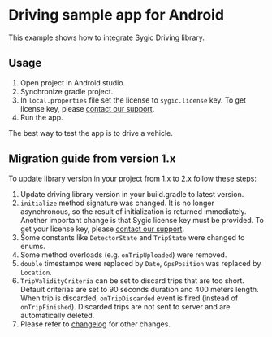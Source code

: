 # Driving sample app for Android

This example shows how to integrate Sygic Driving library.

## Usage
1. Open project in Android studio.
1. Synchronize gradle project.
1. In `local.properties` file set the license to `sygic.license` key. To get license key, please [contact our support](https://www.sygic.com/enterprise/contact-us).
1. Run the app. 

The best way to test the app is to drive a vehicle.

## Migration guide from version 1.x
To update library version in your project from 1.x to 2.x follow these steps:
1. Update driving library version in your build.gradle to latest version.
1. `initialize` method signature was changed. It is no longer asynchronous, so the result of initialization is returned immediately. Another important change is that Sygic license key must be provided. To get your license key, please [contact our support](https://www.sygic.com/enterprise/contact-us).
1. Some constants like `DetectorState` and `TripState` were changed to enums.
1. Some method overloads (e.g. `onTripUploaded`) were removed.
1. `double` timestamps were replaced by `Date`, `GpsPosition` was replaced by `Location`.
1. `TripValidityCriteria` can be set to discard trips that are too short. Default criterias are set to 90 seconds duration and 400 meters length. When trip is discarded, `onTripDiscarded` event is fired (instead of `onTripFinished`). Discarded trips are not sent to server and are automatically deleted.
1. Please refer to [changelog](https://www.sygic.com/developers/sygic-adas-sdk/changelog) for other changes.
